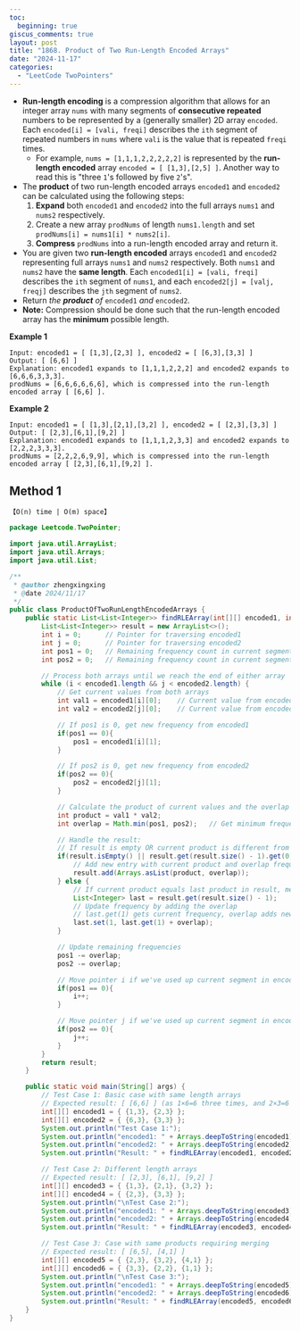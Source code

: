 ```yaml
---
toc:
  beginning: true
giscus_comments: true
layout: post
title: "1868. Product of Two Run-Length Encoded Arrays"
date: "2024-11-17"
categories:
  - "LeetCode TwoPointers"
---
```


- **Run-length encoding** is a compression algorithm that allows for an integer array `nums` with many segments of **consecutive repeated** numbers to be represented by a (generally smaller) 2D array `encoded`. Each `encoded[i] = [vali, freqi]` describes the `ith` segment of repeated numbers in `nums` where `vali` is the value that is repeated `freqi` times.
  - For example, `nums = [1,1,1,2,2,2,2,2]` is represented by the **run-length encoded** array `encoded = [ [1,3],[2,5] ]`. Another way to read this is "three `1`'s followed by five `2`'s".
- The **product** of two run-length encoded arrays `encoded1` and `encoded2` can be calculated using the following steps:
  1. **Expand** both `encoded1` and `encoded2` into the full arrays `nums1` and `nums2` respectively.
  2. Create a new array `prodNums` of length `nums1.length` and set `prodNums[i] = nums1[i] * nums2[i]`.
  3. **Compress** `prodNums` into a run-length encoded array and return it.
- You are given two **run-length encoded** arrays `encoded1` and `encoded2` representing full arrays `nums1` and `nums2` respectively. Both `nums1` and `nums2` have the **same length**. Each `encoded1[i] = [vali, freqi]` describes the `ith` segment of `nums1`, and each `encoded2[j] = [valj, freqj]` describes the `jth` segment of `nums2`.
- Return *the **product** of* `encoded1` *and* `encoded2`.
- **Note:** Compression should be done such that the run-length encoded array has the **minimum** possible length.

**Example 1**

```
Input: encoded1 = [ [1,3],[2,3] ], encoded2 = [ [6,3],[3,3] ]
Output: [ [6,6] ]
Explanation: encoded1 expands to [1,1,1,2,2,2] and encoded2 expands to [6,6,6,3,3,3].
prodNums = [6,6,6,6,6,6], which is compressed into the run-length encoded array [ [6,6] ].
```

**Example 2**

```
Input: encoded1 = [ [1,3],[2,1],[3,2] ], encoded2 = [ [2,3],[3,3] ]
Output: [ [2,3],[6,1],[9,2] ]
Explanation: encoded1 expands to [1,1,1,2,3,3] and encoded2 expands to [2,2,2,3,3,3].
prodNums = [2,2,2,6,9,9], which is compressed into the run-length encoded array [ [2,3],[6,1],[9,2] ].
```

## Method 1

```tex
【O(n) time | O(m) space】
```

```java
package Leetcode.TwoPointer;

import java.util.ArrayList;
import java.util.Arrays;
import java.util.List;

/**
 * @author zhengxingxing
 * @date 2024/11/17
 */
public class ProductOfTwoRunLengthEncodedArrays {
    public static List<List<Integer>> findRLEArray(int[][] encoded1, int[][] encoded2) {
        List<List<Integer>> result = new ArrayList<>();
        int i = 0;      // Pointer for traversing encoded1
        int j = 0;      // Pointer for traversing encoded2
        int pos1 = 0;   // Remaining frequency count in current segment of encoded1
        int pos2 = 0;   // Remaining frequency count in current segment of encoded2

        // Process both arrays until we reach the end of either array
        while (i < encoded1.length && j < encoded2.length) {
            // Get current values from both arrays
            int val1 = encoded1[i][0];    // Current value from encoded1
            int val2 = encoded2[j][0];    // Current value from encoded2

            // If pos1 is 0, get new frequency from encoded1
            if(pos1 == 0){
                pos1 = encoded1[i][1];
            }

            // If pos2 is 0, get new frequency from encoded2
            if(pos2 == 0){
                pos2 = encoded2[j][1];
            }

            // Calculate the product of current values and the overlap length
            int product = val1 * val2;
            int overlap = Math.min(pos1, pos2);   // Get minimum frequency between two current segments

            // Handle the result:
            // If result is empty OR current product is different from the last product in result
            if(result.isEmpty() || result.get(result.size() - 1).get(0) != product){
                // Add new entry with current product and overlap frequency
                result.add(Arrays.asList(product, overlap));
            } else {
                // If current product equals last product in result, merge frequencies
                List<Integer> last = result.get(result.size() - 1);
                // Update frequency by adding the overlap
                // last.get(1) gets current frequency, overlap adds new frequency
                last.set(1, last.get(1) + overlap);
            }

            // Update remaining frequencies
            pos1 -= overlap;
            pos2 -= overlap;

            // Move pointer i if we've used up current segment in encoded1
            if(pos1 == 0){
                i++;
            }

            // Move pointer j if we've used up current segment in encoded2
            if(pos2 == 0){
                j++;
            }
        }
        return result;
    }

    public static void main(String[] args) {
        // Test Case 1: Basic case with same length arrays
        // Expected result: [ [6,6] ] (as 1×6=6 three times, and 2×3=6 three times)
        int[][] encoded1 = { {1,3}, {2,3} };
        int[][] encoded2 = { {6,3}, {3,3} };
        System.out.println("Test Case 1:");
        System.out.println("encoded1: " + Arrays.deepToString(encoded1));
        System.out.println("encoded2: " + Arrays.deepToString(encoded2));
        System.out.println("Result: " + findRLEArray(encoded1, encoded2));

        // Test Case 2: Different length arrays
        // Expected result: [ [2,3], [6,1], [9,2] ]
        int[][] encoded3 = { {1,3}, {2,1}, {3,2} };
        int[][] encoded4 = { {2,3}, {3,3} };
        System.out.println("\nTest Case 2:");
        System.out.println("encoded1: " + Arrays.deepToString(encoded3));
        System.out.println("encoded2: " + Arrays.deepToString(encoded4));
        System.out.println("Result: " + findRLEArray(encoded3, encoded4));

        // Test Case 3: Case with same products requiring merging
        // Expected result: [ [6,5], [4,1] ]
        int[][] encoded5 = { {2,3}, {3,2}, {4,1} };
        int[][] encoded6 = { {3,3}, {2,2}, {1,1} };
        System.out.println("\nTest Case 3:");
        System.out.println("encoded1: " + Arrays.deepToString(encoded5));
        System.out.println("encoded2: " + Arrays.deepToString(encoded6));
        System.out.println("Result: " + findRLEArray(encoded5, encoded6));
    }
}

```





